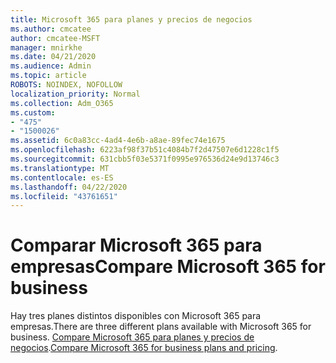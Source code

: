 ```yaml
---
title: Microsoft 365 para planes y precios de negocios
ms.author: cmcatee
author: cmcatee-MSFT
manager: mnirkhe
ms.date: 04/21/2020
ms.audience: Admin
ms.topic: article
ROBOTS: NOINDEX, NOFOLLOW
localization_priority: Normal
ms.collection: Adm_O365
ms.custom:
- "475"
- "1500026"
ms.assetid: 6c0a83cc-4ad4-4e6b-a8ae-89fec74e1675
ms.openlocfilehash: 6223af98f37b51c4084b7f2d47507e6d1228c1f5
ms.sourcegitcommit: 631cbb5f03e5371f0995e976536d24e9d13746c3
ms.translationtype: MT
ms.contentlocale: es-ES
ms.lasthandoff: 04/22/2020
ms.locfileid: "43761651"
---
```

# <a name="compare-microsoft-365-for-business"></a><span data-ttu-id="1435f-102">Comparar Microsoft 365 para empresas</span><span class="sxs-lookup"><span data-stu-id="1435f-102">Compare Microsoft 365 for business</span></span>

<span data-ttu-id="1435f-103">Hay tres planes distintos disponibles con Microsoft 365 para empresas.</span><span class="sxs-lookup"><span data-stu-id="1435f-103">There are three different plans available with Microsoft 365 for business.</span></span> <span data-ttu-id="1435f-104">[Compare Microsoft 365 para planes y precios de negocios](https://products.office.com/compare-all-microsoft-office-products?tab=2).</span><span class="sxs-lookup"><span data-stu-id="1435f-104">[Compare Microsoft 365 for business plans and pricing](https://products.office.com/compare-all-microsoft-office-products?tab=2).</span></span>  